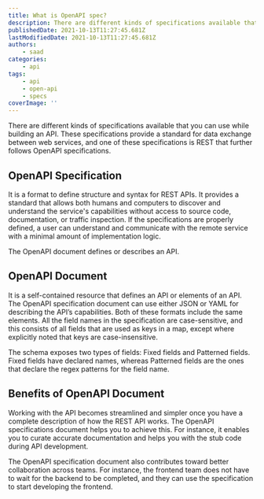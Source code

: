 ```yaml
---
title: What is OpenAPI spec?
description: There are different kinds of specifications available that you can use while building an API.
publishedDate: 2021-10-13T11:27:45.681Z
lastModifiedDate: 2021-10-13T11:27:45.681Z
authors:
    - saad
categories:
    - api
tags:
    - api
    - open-api
    - specs
coverImage: ''
---
```


<Lead>
	There are different kinds of specifications available that you can use while
	building an API. These specifications provide a standard for data exchange
	between web services, and one of these specifications is REST that further
	follows OpenAPI specifications.
</Lead>

## OpenAPI Specification

It is a format to define structure and syntax for REST APIs. It provides a standard that allows both humans and computers to discover and understand the service's capabilities without access to source code, documentation, or traffic inspection. If the specifications are properly defined, a user can understand and communicate with the remote service with a minimal amount of implementation logic.

The OpenAPI document defines or describes an API.

## OpenAPI Document

It is a self-contained resource that defines an API or elements of an API. The OpenAPI specification document can use either JSON or YAML for describing the API’s capabilities. Both of these formats include the same elements. All the field names in the specification are case-sensitive, and this consists of all fields that are used as keys in a map, except where explicitly noted that keys are case-insensitive.

The schema exposes two types of fields: Fixed fields and Patterned fields. Fixed fields have declared names, whereas Patterned fields are the ones that declare the regex patterns for the field name.

## Benefits of OpenAPI Document

Working with the API becomes streamlined and simpler once you have a complete description of how the REST API works. The OpenAPI specifications document helps you to achieve this. For instance, it enables you to curate accurate documentation and helps you with the stub code during API development.

The OpenAPI specification document also contributes toward better collaboration across teams. For instance, the frontend team does not have to wait for the backend to be completed, and they can use the specification to start developing the frontend.
